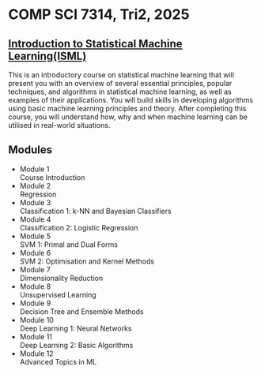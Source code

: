 # COMP SCI 7314, Tri2, 2025
## [Introduction to Statistical Machine Learning(ISML)](https://www.adelaide.edu.au/course-outlines/109780/1/tri-2/2025)
This is an introductory course on statistical machine learning that will present you with an overview of several essential principles, popular techniques, and algorithms in statistical machine learning, as well as examples of their applications. You will build skills in developing algorithms using basic machine learning principles and theory. After completing this course, you will understand how, why and when machine learning can be utilised in real-world situations.

## Modules
* Module 1  
Course Introduction
* Module 2  
Regression
* Module 3  
Classification 1: k-NN and Bayesian Classifiers
* Module 4  
Classification 2: Logistic Regression
* Module 5  
SVM 1: Primal and Dual Forms
* Module 6  
SVM 2: Optimisation and Kernel Methods
* Module 7  
Dimensionality Reduction
* Module 8  
Unsupervised Learning
* Module 9  
Decision Tree and Ensemble Methods
* Module 10  
Deep Learning 1: Neural Networks
* Module 11  
Deep Learning 2: Basic Algorithms
* Module 12  
Advanced Topics in ML